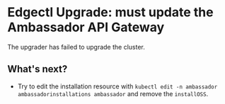 # Edgectl Upgrade: must update the Ambassador API Gateway

The upgrader has failed to upgrade the cluster.

## What's next?

* Try to edit the installation resource with `kubectl edit -n ambassador ambassadorinstallations ambassador`
  and remove the `installOSS`.
